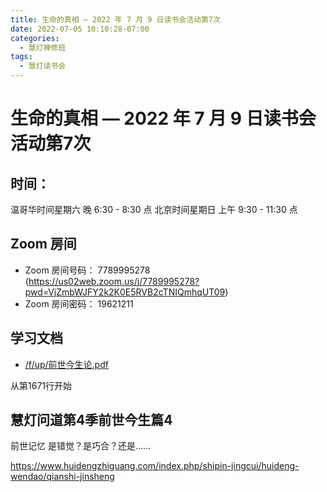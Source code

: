 ```yaml
---
title: 生命的真相 — 2022 年 7 月 9 日读书会活动第7次
date: 2022-07-05 10:10:28-07:00
categories:
  - 慧灯禅修班
tags:
  - 慧灯读书会
---
```

# 生命的真相 — 2022 年 7 月 9 日读书会活动第7次

## 时间：

温哥华时间星期六 晚 6:30 - 8:30 点
北京时间星期日 上午 9:30 - 11:30 点

## Zoom 房间

- Zoom 房间号码： 7789995278 (https://us02web.zoom.us/j/7789995278?pwd=VjZmbWJFY2k2K0E5RVB2cTNIQmhqUT09)
- Zoom 房间密码： 19621211

## 学习文档

- [/f/up/前世今生论.pdf](https://s3.ap-northeast-1.wasabisys.com/hdcx/hdv/f/up/前世今生论.pdf)

从第1671行开始

## 慧灯问道第4季前世今生篇4 

前世记忆 是错觉？是巧合？还是…...

<https://www.huidengzhiguang.com/index.php/shipin-jingcui/huideng-wendao/qianshi-jinsheng>